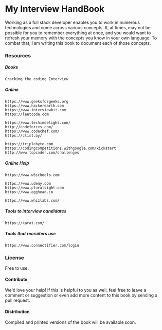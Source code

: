 # My Interview HandBook

Working as a full stack developer enables you to work in numerous technologies and come across various concepts. It, at times, may not be possible for you to remember everything at once, and you would want to refresh your memory with the concepts you know in your own language. To combat that, I am writing this book to document each of those concepts.

### Resources

##### Books

```
Cracking the coding Interview
```

##### Online

```
https://www.geeksforgeeks.org
https://www.hackerearth.com
https://www.interviewbit.com
https://leetcode.com

https://www.techiedelight.com/
http://codeforces.com/
https://www.codechef.com/
https://clist.by/

https://triplebyte.com
https://codingcompetitions.withgoogle.com/kickstart
http://www.topcoder.com/challenges
```

##### Online Help

```
https://www.w3schools.com

https://www.udemy.com
https://www.pluralsight.com
https://www.egghead.io

https://www.whizlabs.com/
```

##### Tools to interview candidates

```
https://karat.com/
```

##### Tools that recruiters use

```
https://www.connectifier.com/login
```

### License

Free to use.

#### Contribute

We'd love your help! If this is helpful to you as well, feel free to leave a comment or suggestion or even add more content to this book by sending a pull request.

#### Distribution

Compiled and printed versions of the book will be available soon.

